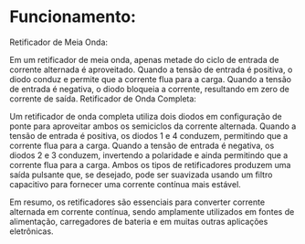 # Funcionamento:
Retificador de Meia Onda:

Em um retificador de meia onda, apenas metade do ciclo de entrada de corrente alternada é aproveitado.
Quando a tensão de entrada é positiva, o diodo conduz e permite que a corrente flua para a carga.
Quando a tensão de entrada é negativa, o diodo bloqueia a corrente, resultando em zero de corrente de saída.
Retificador de Onda Completa:

Um retificador de onda completa utiliza dois diodos em configuração de ponte para aproveitar ambos os semiciclos da corrente alternada.
Quando a tensão de entrada é positiva, os diodos 1 e 4 conduzem, permitindo que a corrente flua para a carga.
Quando a tensão de entrada é negativa, os diodos 2 e 3 conduzem, invertendo a polaridade e ainda permitindo que a corrente flua para a carga.
Ambos os tipos de retificadores produzem uma saída pulsante que, se desejado, pode ser suavizada usando um filtro capacitivo para fornecer uma corrente contínua mais estável.

Em resumo, os retificadores são essenciais para converter corrente alternada em corrente contínua, sendo amplamente utilizados em fontes de alimentação, carregadores de bateria e em muitas outras aplicações eletrônicas.